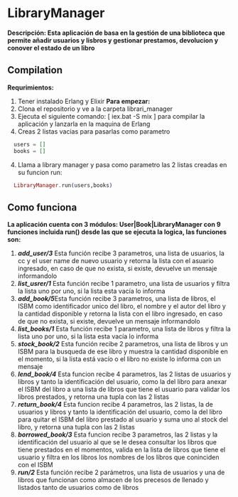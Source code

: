 # LibraryManager

**Descripción: Esta aplicación de basa en la gestión de una biblioteca que permite añadir usuarios y lisbros y gestionar prestamos, devolucion y conover el estado de un libro**

## Compilation
**Requrimientos:**
1. Tener instalado Erlang y Elixir
**Para empezar:**
1. Clona el repositorio y ve a la carpeta librari_manager
2. Ejecuta el siguiente comando: [ iex.bat -S mix ] para compilar la aplicación y lanzarla en la maquina de Erlang
3. Creas 2 listas vacias para pasarlas como parametro
```elixir
  users = []
  books = []
```
4. Llama a library manager y pasa como parametro las 2 listas creadas en su funcion run:
```elixir
  LibraryManager.run(users,books)
```

## Como funciona
**La aplicación cuenta con 3 módulos: User|Book|LibraryManager con 9 funciones incluida run() desde las que se ejecuta la logica, las funciones son:**
1. ***add_user/3*** Esta función recibe 3 parametros, una lista de usuarios, la cc y el user name de nuevo usuario y retorna la lista con el asuario ingresado, en caso de que no exista, si existe, devuelve un mensaje informandolo 
2. ***list_usrer/1*** Esta función recibe 1 parametro, una lista de usuarios y filtra la lista uno por uno, si la lista esta vacía lo informa
3. ***add_book/5***Esta función recibe 3 parametros, una lista de libros, el ISBM como identificador unico del libro, el nombre y el autor del libro y la cantidad disponible y retorna la lista con el libro ingresado, en caso de que no exista, si existe, devuelve un mensaje informandolo
4. ***list_books/1*** Esta función recibe 1 parametro, una lista de libros y filtra la lista uno por uno, si la lista esta vacía lo informa
5. ***stock_book/2*** Esta función recibe 2 parametros, una lista de libros y un ISBM para la busqueda de ese libro y muestra la cantidad disponible en el momento, si la lista está vacío o el libro no existe lo informa con un mensaje
6. ***lend_book/4*** Esta funcion recibe 4 parametros, las 2 listas de usuarios y libros y tanto la identificación del usuario, como la del libro para anexar el ISBM del libro a una lista de libros que tiene el usuario para validar los libros prestados, y retorna una tupla con las 2 listas 
7. ***return_book/4*** Esta funcion recibe 4 parametros, las 2 listas, la de usuarios y libros y tanto la identificación del usuario, como la del libro para quitar el ISBM del libro prestado al usuario y suma uno al stock del libro, y retorna una tupla con las 2 listas
8. ***borrowed_book/3*** Esta funcion recibe 3 parametros, las 2 listas y la identificación del usuario al que se le desea consultar los libros que tiene prestados en el momentos, valida en la lista de libros que tiene el usuario y filtra en los libros los nombres de los libros que coninciden con el ISBM
9. ***run/2*** Esta función recibe 2 parámetros, una lista de usuarios y una de libros que funcionan como almacen de los precesos de llenado y listados tanto de usuarios como de libros
